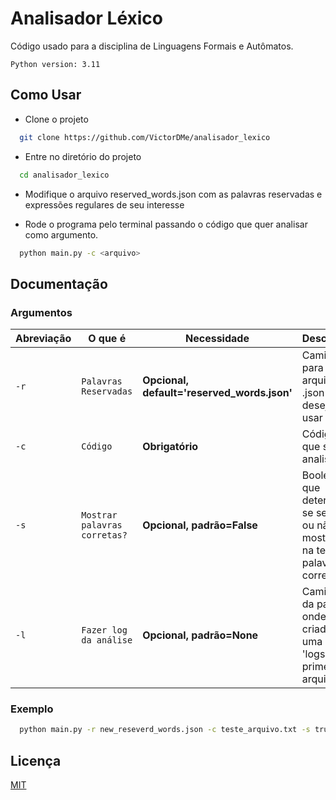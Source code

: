 # Analisador Léxico

Código usado para a disciplina de Linguagens Formais e Autômatos.

```Python version: 3.11```

## Como Usar

- Clone o projeto

```bash
  git clone https://github.com/VictorDMe/analisador_lexico
```

- Entre no diretório do projeto

```bash
  cd analisador_lexico
```

- Modifique o arquivo reserved_words.json com as palavras reservadas e expressões regulares de seu interesse

- Rode o programa pelo terminal passando o código que quer analisar como argumento.

```bash
  python main.py -c <arquivo>
```

## Documentação

### Argumentos 

| Abreviação | O que é                     | Necessidade                                 | Descrição                                                                    |
| ---------- | --------------------------- | ------------------------------------------- | ---------------------------------------------------------------------------- |
| `-r`       | `Palavras Reservadas`       | **Opcional, default='reserved_words.json'** | Caminho para outro arquivo .json caso deseje usar                            |
| `-c`       | `Código`                    | **Obrigatório**                             | Código que será analisado                                                    |
| `-s`       | `Mostrar palavras corretas?`| **Opcional, padrão=False**                  | Booleano que determina se serão ou não mostrado na tela as palavras corretas |
| `-l`       | `Fazer log da análise`      | **Opcional, padrão=None**                   | Caminho da pasta onde será criado uma pasta 'logs' e o primeiro arquivo.     |

### Exemplo

```bash
  python main.py -r new_reseverd_words.json -c teste_arquivo.txt -s true -l path/to/my/folder
```

## Licença

[MIT](https://choosealicense.com/licenses/mit/)
